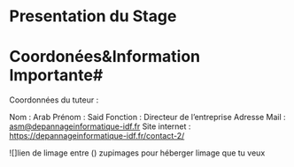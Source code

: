 # Presentation du Stage
# Coordonées&Information Importante#

Coordonnées du tuteur :

Nom : Arab
Prénom : Said 
Fonction : Directeur de l’entreprise 
Adresse Mail : asm@depannageinformatique-idf.fr
Site internet : https://depannageinformatique-idf.fr/contact-2/








![]lien de limage entre ()
zupimages pour héberger limage que tu veux 
